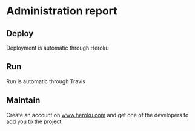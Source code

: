 # Administration report

## Deploy
Deployment is automatic through Heroku
## Run
Run is automatic through Travis
## Maintain
Create an account on www.heroku.com and get one of the developers to add you to the project. 
